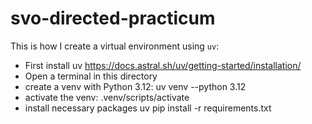 # svo-directed-practicum

This is how I create a virtual environment using `uv`:
- First install uv https://docs.astral.sh/uv/getting-started/installation/
- Open a terminal in this directory
- create a venv with Python 3.12:
    uv venv --python 3.12
- activate the venv:
    .venv/scripts/activate
- install necessary packages
    uv pip install -r requirements.txt
